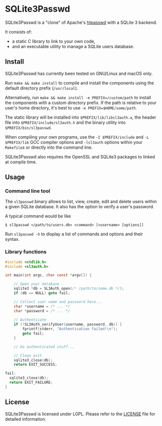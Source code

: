 # SQLite3Passwd

SQLite3Passwd is a "clone" of Apache's [htpasswd](https://httpd.apache.org/docs/2.4/programs/htpasswd.html) with a SQLite 3 backend.

It consists of:

 - a static C library to link to your own code,
 - and an executable utility to manage a SQLite users database.

## Install

SQLite3Passwd has currently been tested on GNU/Linux and macOS only.

Run `make && make install` to compile and install the components using the default directory prefix (`/usr/local`).

Alternatively, run `make && make install -e PREFIX=/custom/path` to install the components with a custom directory prefix. If the path is relative to your user's home directory, it's best to use `-e PREFIX=$HOME/some/path`.

The static library will be installed into `$PREFIX/lib/libsl3auth.a`, the header file into `$PREFIX/include/sl3auth.h` and the binary utility into `$PREFIX/bin/sl3passwd`.

When compiling your own programs, use the `-I $PREFIX/include` and `-L $PREFIX/lib` GCC compiler options and `-lsl3auth` options within your `Makefile`s or directly into the command line.

SQLite3Passwd also requires the OpenSSL and SQLite3 packages to linked at compile time.

## Usage

### Command line tool

The `sl3passwd` binary allows to list, view, create, edit and delete users within a given SQLite database. It also has the option to verify a user's password.

A typical command would be like

```console
$ sl3passwd </path/to/users.db> <command> [<username> [options]]
```

Run `sl3passwd -h` to display a list of commands and options and their syntax.


### Library functions

```c
#include <stdlib.h>
#include <sl3auth.h>

int main(int argc, char const *argv[]) {

	// Open your database
    sqlite3 *db = SL3Auth_open(/* /path/to/some.db */);
    if (db == NULL) goto fail;

    // Collect user name and password here...
    char *username = /* ... */
    char *password = /* ... */
	
	// Authenticate
	if (!SL3Auth_verifyUser(username, password, db)) {
		fprintf(stderr, "Authentication failed!\n");
		goto fail;
	}

	// Do authenticated stuff...

    // Clean exit
    sqlite3_close(db);
    return EXIT_SUCCESS;

fail:
  sqlite3_close(db);
  return EXIT_FAILURE;
}
```

## License

SQLite3Passwd is licensed under LGPL. Please refer to the [LICENSE](./LICENSE) file for detailed information.
